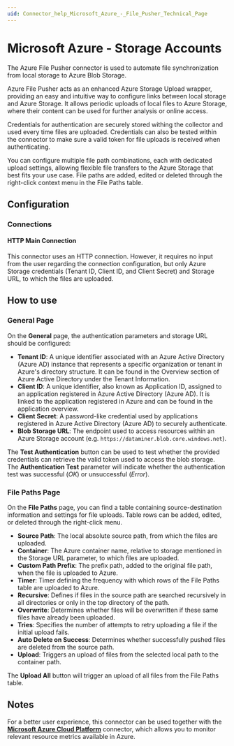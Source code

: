 ```yaml
---
uid: Connector_help_Microsoft_Azure_-_File_Pusher_Technical_Page
---
```


# Microsoft Azure - Storage Accounts

The Azure File Pusher connector is used to automate file synchronization from local storage to Azure Blob Storage.

Azure File Pusher acts as an enhanced Azure Storage Upload wrapper, providing an easy and intuitive way to configure links between local storage and Azure Storage. It allows periodic uploads of local files to Azure Storage, where their content can be used for further analysis or online access.

Credentials for authentication are securely stored withing the collector and used every time files are uploaded. Credentials can also be tested within the connector to make sure a valid token for file uploads is received when authenticating.

You can configure multiple file path combinations, each with dedicated upload settings, allowing flexible file transfers to the Azure Storage that best fits your use case. File paths are added, edited or deleted through the right-click context menu in the File Paths table.

## Configuration

### Connections

#### HTTP Main Connection

This connector uses an HTTP connection. However, it requires no input from the user regarding the connection configuration, but only Azure Storage credentials (Tenant ID, Client ID, and Client Secret) and Storage URL, to which the files are uploaded.

## How to use

### General Page

On the **General** page, the authentication parameters and storage URL should be configured:

- **Tenant ID**: A unique identifier associated with an Azure Active Directory (Azure AD) instance that represents a specific organization or tenant in Azure's directory structure. It can be found in the Overview section of Azure Active Directory under the Tenant Information.
- **Client ID**: A unique identifier, also known as Application ID, assigned to an application registered in Azure Active Directory (Azure AD). It is linked to the application registered in Azure and can be found in the application overview.
- **Client Secret**: A password-like credential used by applications registered in Azure Active Directory (Azure AD) to securely authenticate.
- **Blob Storage URL**: The endpoint used to access resources within an Azure Storage account (e.g. `https://dataminer.blob.core.windows.net`).

The **Test Authentication** button can be used to test whether the provided credentials can retrieve the valid token used to access the blob storage. The **Authentication Test** parameter will indicate whether the authentication test was successful (*OK*) or unsuccessful (*Error*).

### File Paths Page

On the **File Paths** page, you can find a table containing source-destination information and settings for file uploads. Table rows can be added, edited, or deleted through the right-click menu.

- **Source Path**: The local absolute source path, from which the files are uploaded.
- **Container**: The Azure container name, relative to storage mentioned in the Storage URL parameter, to which files are uploaded.
- **Custom Path Prefix**: The prefix path, added to the original file path, when the file is uploaded to Azure.
- **Timer**: Timer defining the frequency with which rows of the File Paths table are uploaded to Azure.
- **Recursive**: Defines if files in the source path are searched recursively in all directories or only in the top directory of the path.
- **Overwrite**: Determines whether files will be overwritten if these same files have already been uploaded.
- **Tries**: Specifies the number of attempts to retry uploading a file if the initial upload fails.
- **Auto Delete on Success**: Determines whether successfully pushed files are deleted from the source path.
- **Upload**: Triggers an upload of files from the selected local path to the container path.

The **Upload All** button will trigger an upload of all files from the File Paths table.

## Notes

For a better user experience, this connector can be used together with the [**Microsoft Azure Cloud Platform**](xref:Connector_help_Microsoft_Azure) connector, which allows you to monitor relevant resource metrics available in Azure.
